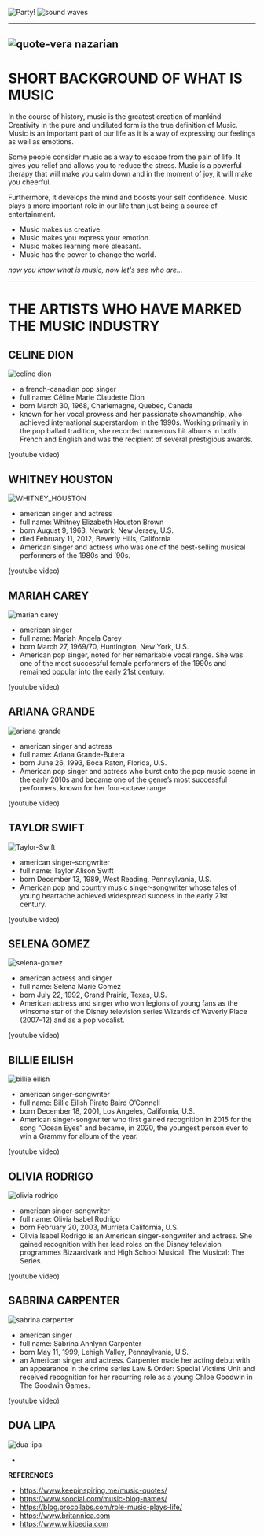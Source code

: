 ![Party!](https://user-images.githubusercontent.com/94154479/156692670-35d66b0b-1a7a-41b0-b404-56f1da756f5f.png)
![sound waves](https://user-images.githubusercontent.com/94154479/156692697-925c6ebd-aff8-429b-a566-97176b66a7b7.gif)

---
![quote-vera nazarian](https://user-images.githubusercontent.com/94154479/156693921-f1746c44-360e-40c9-8ad5-f2cdd060ac22.jpg)
---

# SHORT BACKGROUND OF WHAT IS MUSIC
In the course of history, music is the greatest creation of mankind. Creativity in the pure and undiluted form is the true definition of Music. Music is an important part of our life as it is a way of expressing our feelings as well as emotions.

Some people consider music as a way to escape from the pain of life. It gives you relief and allows you to reduce the stress. Music is a powerful therapy that will make you calm down and in the moment of joy, it will make you cheerful.

Furthermore, it develops the mind and boosts your self confidence. Music plays a more important role in our life than just being a source of entertainment.
  
- Music makes us creative.
- Music makes you express your emotion.
- Music makes learning more pleasant.
- Music has the power to change the world.

*now you know what is music, now let's see who are...*

---
# THE ARTISTS WHO HAVE MARKED THE MUSIC INDUSTRY

## CELINE DION

![celine dion](https://user-images.githubusercontent.com/94154479/156705732-16b023b7-947f-435e-9532-dc84635d8d07.jpg)

- a french-canadian pop singer
- full name: Céline Marie Claudette Dion
- born March 30, 1968, Charlemagne, Quebec, Canada
- known for her vocal prowess and her passionate showmanship, who achieved international superstardom in the 1990s. Working primarily in the pop ballad tradition, she recorded numerous hit albums in both French and English and was the recipient of several prestigious awards.

(youtube video)

## WHITNEY HOUSTON

![WHITNEY_HOUSTON](https://user-images.githubusercontent.com/94154479/156707661-9ba9f2ab-cae1-4c53-8d40-dd8f15ea30d4.jpg)

- american singer and actress
- full name: Whitney Elizabeth Houston Brown
- born August 9, 1963, Newark, New Jersey, U.S.
- died February 11, 2012, Beverly Hills, California
- American singer and actress who was one of the best-selling musical performers of the 1980s and ’90s.

(youtube video)

## MARIAH CAREY

![mariah carey](https://user-images.githubusercontent.com/94154479/156708147-eab3fbcc-ff29-42fb-9e61-8f51633efd4a.jpg)

- american singer
- full name: Mariah Angela Carey
- born March 27, 1969/70, Huntington, New York, U.S.
- American pop singer, noted for her remarkable vocal range. She was one of the most successful female performers of the 1990s and remained popular into the early 21st century.

(youtube video)

## ARIANA GRANDE

![ariana grande](https://user-images.githubusercontent.com/94154479/156708549-71d96277-a410-40b2-ac36-258c16207704.png)

- american singer and actress
- full name: Ariana Grande-Butera
- born June 26, 1993, Boca Raton, Florida, U.S.
- American pop singer and actress who burst onto the pop music scene in the early 2010s and became one of the genre’s most successful performers, known for her four-octave range.

(youtube video)

## TAYLOR SWIFT

![Taylor-Swift](https://user-images.githubusercontent.com/94154479/156708837-aa590bfb-5793-4026-b062-9472dc61cbc8.jpg)

- american singer-songwriter
- full name: Taylor Alison Swift
- born December 13, 1989, West Reading, Pennsylvania, U.S.
- American pop and country music singer-songwriter whose tales of young heartache achieved widespread success in the early 21st century.

(youtube video)

## SELENA GOMEZ

![selena-gomez](https://user-images.githubusercontent.com/94154479/156709200-2667f013-1372-4772-8927-2091b50112c2.jpg)

- american actress and singer
- full name: Selena Marie Gomez
- born July 22, 1992, Grand Prairie, Texas, U.S.
- American actress and singer who won legions of young fans as the winsome star of the Disney television series Wizards of Waverly Place (2007–12) and as a pop vocalist.

(youtube video)

## BILLIE EILISH

![billie eilish](https://user-images.githubusercontent.com/94154479/156710858-439fec88-aede-472d-bdb0-24ac6e51a216.jpg)

- american singer-songwriter
- full name: Billie Eilish Pirate Baird O’Connell
- born December 18, 2001, Los Angeles, California, U.S.
- American singer-songwriter who first gained recognition in 2015 for the song “Ocean Eyes” and became, in 2020, the youngest person ever to win a Grammy for album of the year.

(youtube video)

## OLIVIA RODRIGO

![olivia rodrigo](https://user-images.githubusercontent.com/94154479/156711622-6c76913e-f107-4400-8746-05456959fc72.jpg)

- american singer-songwriter
- full name: Olivia Isabel Rodrigo
- born February 20, 2003, Murrieta California, U.S.
- Olivia Isabel Rodrigo is an American singer-songwriter and actress. She gained recognition with her lead roles on the Disney television programmes Bizaardvark and High School Musical: The Musical: The Series.

(youtube video)

## SABRINA CARPENTER

![sabrina carpenter](https://user-images.githubusercontent.com/94154479/156712735-a3c09943-e927-4567-882b-cc70a3115fd9.jpg)

- american singer
- full name: Sabrina Annlynn Carpenter
- born May 11, 1999, Lehigh Valley, Pennsylvania, U.S.
- an American singer and actress. Carpenter made her acting debut with an appearance in the crime series Law & Order: Special Victims Unit and received recognition for her recurring role as a young Chloe Goodwin in The Goodwin Games.

(youtube video)

## DUA LIPA

![dua lipa](https://user-images.githubusercontent.com/94154479/156713252-09644d65-2292-4072-bd25-381f1d7dd767.jpg)

- 

**REFERENCES**
- https://www.keepinspiring.me/music-quotes/
- https://www.soocial.com/music-blog-names/
- https://blog.procollabs.com/role-music-plays-life/
- https://www.britannica.com
- https://www.wikipedia.com
